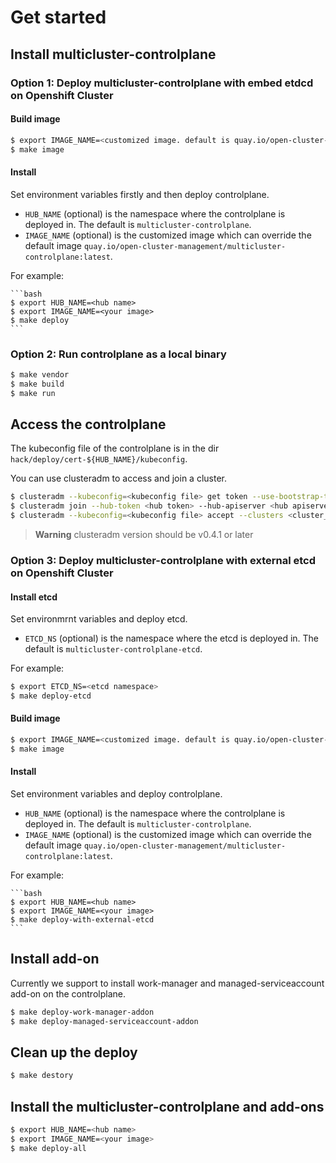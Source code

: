 [comment]: # ( Copyright Contributors to the Open Cluster Management project )
# Get started 

## Install multicluster-controlplane

### Option 1: Deploy multicluster-controlplane with embed etdcd on Openshift Cluster

#### Build image

```bash
$ export IMAGE_NAME=<customized image. default is quay.io/open-cluster-management/multicluster-controlplane:latest>
$ make image
```

#### Install 

Set environment variables firstly and then deploy controlplane.
* `HUB_NAME` (optional) is the namespace where the controlplane is deployed in. The default is `multicluster-controlplane`.
* `IMAGE_NAME` (optional) is the customized image which can override the default image `quay.io/open-cluster-management/multicluster-controlplane:latest`.

For example: 

    ```bash
    $ export HUB_NAME=<hub name>
    $ export IMAGE_NAME=<your image>
    $ make deploy
    ```

### Option 2: Run controlplane as a local binary

```bash
$ make vendor
$ make build
$ make run
```

## Access the controlplane

The kubeconfig file of the controlplane is in the dir `hack/deploy/cert-${HUB_NAME}/kubeconfig`.

You can use clusteradm to access and join a cluster.
```bash
$ clusteradm --kubeconfig=<kubeconfig file> get token --use-bootstrap-token
$ clusteradm join --hub-token <hub token> --hub-apiserver <hub apiserver> --cluster-name <cluster_name>
$ clusteradm --kubeconfig=<kubeconfig file> accept --clusters <cluster_name>
```

> **Warning**
> clusteradm version should be v0.4.1 or later

### Option 3: Deploy multicluster-controlplane with external etcd on Openshift Cluster 

#### Install etcd
Set environmrnt variables and deploy etcd.
* `ETCD_NS` (optional) is the namespace where the etcd is deployed in. The default is `multicluster-controlplane-etcd`.

For example:
```bash
$ export ETCD_NS=<etcd namespace>
$ make deploy-etcd
```

#### Build image

```bash
$ export IMAGE_NAME=<customized image. default is quay.io/open-cluster-management/multicluster-controlplane:latest>
$ make image
```

#### Install 
Set environment variables and deploy controlplane.
* `HUB_NAME` (optional) is the namespace where the controlplane is deployed in. The default is `multicluster-controlplane`.
* `IMAGE_NAME` (optional) is the customized image which can override the default image `quay.io/open-cluster-management/multicluster-controlplane:latest`.

For example: 

    ```bash
    $ export HUB_NAME=<hub name>
    $ export IMAGE_NAME=<your image>
    $ make deploy-with-external-etcd
    ```

## Install add-on

Currently we support to install work-manager and managed-serviceaccount add-on on the controlplane.

```bash
$ make deploy-work-manager-addon
$ make deploy-managed-serviceaccount-addon
```

## Clean up the deploy

```bash
$ make destory
```

## Install the multicluster-controlplane and add-ons

```bash
$ export HUB_NAME=<hub name>
$ export IMAGE_NAME=<your image>
$ make deploy-all
```
